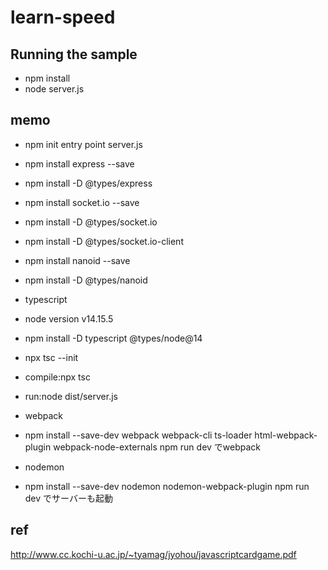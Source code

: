 # learn-speed

## Running the sample
- npm install
- node server.js

## memo
- npm init
entry point server.js
- npm install express --save
- npm install -D @types/express
- npm install socket.io --save
- npm install -D @types/socket.io
- npm install -D @types/socket.io-client
- npm install nanoid --save
- npm install -D @types/nanoid

- typescript
- node version v14.15.5
- npm install -D typescript @types/node@14
- npx tsc --init

- compile:npx tsc
- run:node dist/server.js

- webpack
- npm install --save-dev webpack webpack-cli ts-loader html-webpack-plugin webpack-node-externals
npm run dev でwebpack

- nodemon
- npm install --save-dev nodemon nodemon-webpack-plugin
npm run dev でサーバーも起動

## ref
http://www.cc.kochi-u.ac.jp/~tyamag/jyohou/javascriptcardgame.pdf